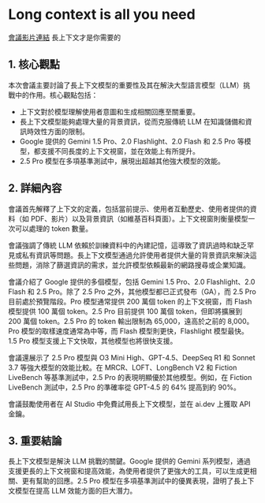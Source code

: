 # Long context is all you need

[會議影片連結](https://www.youtube.com/watch?v=MVhAzBJnyQI)
長上下文才是你需要的

## 1. 核心觀點

本次會議主要討論了長上下文模型的重要性及其在解決大型語言模型（LLM）挑戰中的作用。核心觀點包括：

*   上下文對於模型理解使用者意圖和生成相關回應至關重要。
*   長上下文模型能夠處理大量的背景資訊，從而克服傳統 LLM 在知識儲備和資訊時效性方面的限制。
*   Google 提供的 Gemini 1.5 Pro、2.0 Flashlight、2.0 Flash 和 2.5 Pro 等模型，都支援不同長度的上下文視窗，並在效能上有所提升。
*   2.5 Pro 模型在多項基準測試中，展現出超越其他強大模型的效能。

## 2. 詳細內容

會議首先解釋了上下文的定義，包括當前提示、使用者互動歷史、使用者提供的資料（如 PDF、影片）以及背景資訊（如維基百科頁面）。上下文視窗則衡量模型一次可以處理的 token 數量。

會議強調了傳統 LLM 依賴於訓練資料中的內建記憶，這導致了資訊過時和缺乏罕見或私有資訊等問題。長上下文模型通過允許使用者提供大量的背景資訊來解決這些問題，消除了篩選資訊的需求，並允許模型依賴最新的網路搜尋或企業知識。

會議介紹了 Google 提供的多個模型，包括 Gemini 1.5 Pro、2.0 Flashlight、2.0 Flash 和 2.5 Pro。除了 2.5 Pro 之外，其他模型都已正式發布（GA），而 2.5 Pro 目前處於預覽階段。Pro 模型通常提供 200 萬個 token 的上下文視窗，而 Flash 模型提供 100 萬個 token。2.5 Pro 目前提供 100 萬個 token，但即將擴展到 200 萬個 token。2.5 Pro 的 token 輸出限制為 65,000，遠高於之前的 8,000。Pro 模型的取樣速度通常為中等，而 Flash 模型則更快，Flashlight 模型最快。1.5 Pro 模型支援上下文快取，其他模型也將很快支援。

會議還展示了 2.5 Pro 模型與 O3 Mini High、GPT-4.5、DeepSeq R1 和 Sonnet 3.7 等強大模型的效能比較。在 MRCR、LOFT、LongBench V2 和 Fiction LiveBench 等基準測試中，2.5 Pro 的表現明顯優於其他模型。例如，在 Fiction LiveBench 測試中，2.5 Pro 的準確率從 GPT-4.5 的 64% 提高到約 90%。

會議鼓勵使用者在 AI Studio 中免費試用長上下文模型，並在 ai.dev 上獲取 API 金鑰。

## 3. 重要結論

長上下文模型是解決 LLM 挑戰的關鍵。Google 提供的 Gemini 系列模型，通過支援更長的上下文視窗和提高效能，為使用者提供了更強大的工具，可以生成更相關、更有幫助的回應。2.5 Pro 模型在多項基準測試中的優異表現，證明了長上下文模型在提高 LLM 效能方面的巨大潛力。
